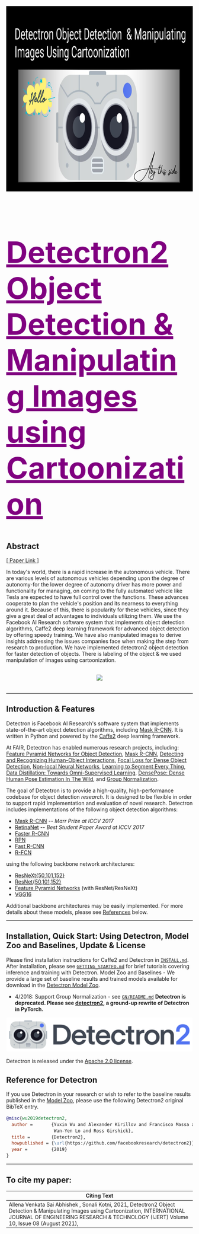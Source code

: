 <center>
  <img src = 'https://github.com/avs-abhishek123/Detectron2/blob/c0b9dd859690f630610a8b4fa83aaaae03b4cc08/detectron2_cover.png' width = 975 height = 500 ">
</center>

<h1 align ="left" style="color: purple; font-size: 80px;"><b><u>Detectron2 Object Detection & Manipulating Images using Cartoonization</u></b></h1>


## Abstract
<p> <a href = 'https://www.ijert.org/research/detectron2-object-detection-manipulating-images-using-cartoonization-IJERTV10IS080122.pdf'> [ Paper Link ] </a> </p>
<p>
In today's world, there is a rapid increase in the autonomous vehicle. There are various levels of autonomous vehicles depending upon the degree of autonomy-for the lower degree of autonomy driver has more power and functionality for managing, on coming to the fully automated vehicle like Tesla are expected to have full control
over the functions. These advances cooperate to plan the vehicle's position and its nearness to everything around it. Because of this, there is popularity for these vehicles, since they give a great deal of advantages to individuals utilizing them. We use the Facebook AI Research software system that implements object detection algorithms, Caffe2 deep learning framework for advanced object detection by offering speedy training. We have also manipulated images to derive insights addressing the issues companies face when making the step from research to production. We have implemented detectron2 object detection for faster detection of objects. There is labeling of the object & we used manipulation of images using cartoonization.
</p>

<br>
<div align="center">
  <img src="https://github.com/avs-abhishek123/Detectron2/blob/236e72cd3edb57a6a0e41e5ec74f1fdae1730d67/detectron2_segmented_image.png"/>
</div>
<br>

---

## Introduction & Features

Detectron is Facebook AI Research's software system that implements state-of-the-art object detection algorithms, including [Mask R-CNN](https://arxiv.org/abs/1703.06870). It is written in Python and powered by the [Caffe2](https://github.com/caffe2/caffe2) deep learning framework.

At FAIR, Detectron has enabled numerous research projects, including: [Feature Pyramid Networks for Object Detection](https://arxiv.org/abs/1612.03144), [Mask R-CNN](https://arxiv.org/abs/1703.06870), [Detecting and Recognizing Human-Object Interactions](https://arxiv.org/abs/1704.07333), [Focal Loss for Dense Object Detection](https://arxiv.org/abs/1708.02002), [Non-local Neural Networks](https://arxiv.org/abs/1711.07971), [Learning to Segment Every Thing](https://arxiv.org/abs/1711.10370), [Data Distillation: Towards Omni-Supervised Learning](https://arxiv.org/abs/1712.04440), [DensePose: Dense Human Pose Estimation In The Wild](https://arxiv.org/abs/1802.00434), and [Group Normalization](https://arxiv.org/abs/1803.08494).


The goal of Detectron is to provide a high-quality, high-performance codebase for object detection *research*. It is designed to be flexible in order to support rapid implementation and evaluation of novel research. Detectron includes implementations of the following object detection algorithms:

- [Mask R-CNN](https://arxiv.org/abs/1703.06870) -- *Marr Prize at ICCV 2017*
- [RetinaNet](https://arxiv.org/abs/1708.02002) -- *Best Student Paper Award at ICCV 2017*
- [Faster R-CNN](https://arxiv.org/abs/1506.01497)
- [RPN](https://arxiv.org/abs/1506.01497)
- [Fast R-CNN](https://arxiv.org/abs/1504.08083)
- [R-FCN](https://arxiv.org/abs/1605.06409)

using the following backbone network architectures:

- [ResNeXt{50,101,152}](https://arxiv.org/abs/1611.05431)
- [ResNet{50,101,152}](https://arxiv.org/abs/1512.03385)
- [Feature Pyramid Networks](https://arxiv.org/abs/1612.03144) (with ResNet/ResNeXt)
- [VGG16](https://arxiv.org/abs/1409.1556)

Additional backbone architectures may be easily implemented. For more details about these models, please see [References](#references) below.

---

## Installation, Quick Start: Using Detectron, Model Zoo and Baselines, Update & License

Please find installation instructions for Caffe2 and Detectron in [`INSTALL.md`](INSTALL.md).
After installation, please see [`GETTING_STARTED.md`](GETTING_STARTED.md) for brief tutorials covering inference and training with Detectron.
Model Zoo and Baselines - We provide a large set of baseline results and trained models available for download in the [Detectron Model Zoo](MODEL_ZOO.md).
- 4/2018: Support Group Normalization - see [`GN/README.md`](./projects/GN/README.md)
**Detectron is deprecated. Please see [detectron2](https://github.com/facebookresearch/detectron2), a ground-up rewrite of Detectron in PyTorch.**

![](https://github.com/avs-abhishek123/Detectron2/blob/236e72cd3edb57a6a0e41e5ec74f1fdae1730d67/detectron2_logo.png)

Detectron is released under the [Apache 2.0 license](https://github.com/facebookresearch/detectron/blob/master/LICENSE). 

## Reference for Detectron

If you use Detectron in your research or wish to refer to the baseline results published in the [Model Zoo](MODEL_ZOO.md), please use the following Detectron2 original  BibTeX entry.


```BibTeX
@misc{wu2019detectron2,
  author =       {Yuxin Wu and Alexander Kirillov and Francisco Massa and
                  Wan-Yen Lo and Ross Girshick},
  title =        {Detectron2},
  howpublished = {\url{https://github.com/facebookresearch/detectron2}},
  year =         {2019}
}
```

---

## To cite my paper: 
|Citing Text|
|---|
| Allena Venkata Sai Abhishek , Sonali Kotni, 2021, Detectron2 Object Detection & Manipulating Images using Cartoonization, INTERNATIONAL JOURNAL OF ENGINEERING RESEARCH & TECHNOLOGY (IJERT) Volume 10, Issue 08 (August 2021), |
